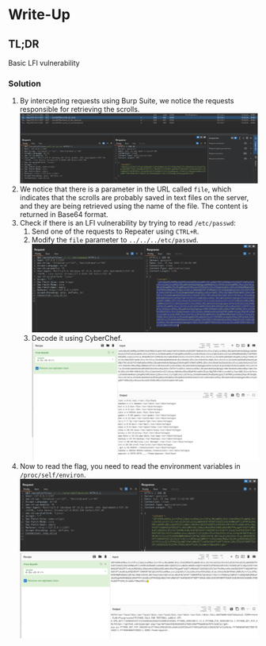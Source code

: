 # Write-Up

## TL;DR
Basic LFI vulnerability

### Solution
1. By intercepting requests using Burp Suite, we notice the requests responsible for retrieving the scrolls.
   ![alt text](image.png)
2. We notice that there is a parameter in the URL called `file`, which indicates that the scrolls are probably saved in text files on the server, and they are being retrieved using the name of the file. The content is returned in Base64 format.
3. Check if there is an LFI vulnerability by trying to read `/etc/passwd`:
    1. Send one of the requests to Repeater using `CTRL+R`.
    2. Modify the `file` parameter to `../../../etc/passwd`.
       ![alt text](image-1.png)
    3. Decode it using CyberChef.
       ![alt text](3.png)
4. Now to read the flag, you need to read the environment variables in `/proc/self/environ`.
    ![alt text](image-2.png)
    ![alt text](image-3.png)
